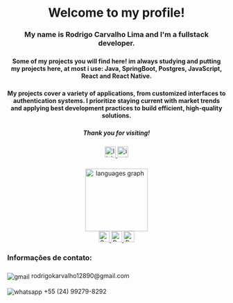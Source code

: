 <h1 align="center">Welcome to my profile!</h1>

###

<h3 align="center">My name is Rodrigo Carvalho Lima and I'm a fullstack developer.</h4>

###

<h4 align="center">Some of my projects you will find here! im always studying and putting my projects here, at most i use: Java, SpringBoot, Postgres, JavaScript, React and React Native.</h5>

###

<h4 align="center">My projects cover a variety of applications, from customized interfaces to authentication systems. I prioritize staying current with market trends and applying best development practices to build efficient, high-quality solutions.</h5>

###

<h5 align="center">Thank you for visiting!</h5>

###
<div align="center">
   <a href="https://www.linkedin.com/in/rodrigo-carvalho-381522299/" target="_blank">
    <img src="https://img.shields.io/static/v1?message=LinkedIn&logo=linkedin&label=&color=0077B5&logoColor=white&labelColor=&style=for-the-badge" height="25" alt="linkedin logo"  />
  </a>
  
  <a href="https://www.instagram.com/rodrigo_karvalho/" target="_blank">
    <img src="https://img.shields.io/static/v1?message=Instagram&logo=instagram&label=&color=E4405F&logoColor=white&labelColor=&style=for-the-badge" height="25" alt="instagram logo"  />
  </a>
</div>

###


<div align="center">
 <img src="https://github-readme-stats.vercel.app/api/top-langs?username=Rodrigo5431&locale=en&hide_title=false&layout=compact&card_width=320&langs_count=5&theme=dracula&hide_border=false&order=2" height="144"         alt="languages graph"  />
 </div>
 
<div align= "center">
<a href="https://spring.io/projects/spring-boot" target="_blank">
    <img src="https://img.shields.io/static/v1?message=SpringBoot&logo=spring&label=&color=6DB33F&logoColor=white&labelColor=&style=for-the-badge" height="25" alt="Spring Boot logo" />
</a>
<a href="https://reactjs.org/" target="_blank">
    <img src="https://img.shields.io/static/v1?message=React&logo=react&label=&color=20232A&logoColor=61DAFB&labelColor=&style=for-the-badge" height="25" alt="React logo" />
</a>

<a href="https://reactnative.dev/" target="_blank">
    <img src="https://img.shields.io/static/v1?message=React%20Native&logo=react&label=&color=20232A&logoColor=61DAFB&labelColor=&style=for-the-badge" height="25" alt="React Native logo" />
</a>

</div>

### Informações de contato:
###
###
<div>
   <img align="center" alt="gmail" src="https://img.shields.io/badge/Gmail-D14836?style=for-the-badge&logo=gmail&logoColor=white"> rodrigokarvalho12890@gmail.com
   <br>
   <br>
   <img align="center" alt="whatsapp" src="https://img.shields.io/badge/WhatsApp-25D366?style=for-the-badge&logo=whatsapp&logoColor=white"> +55 (24) 99279-8292
</div><br>
